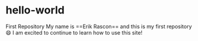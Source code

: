 # hello-world
First Repository 
My name is ==Erik Rascon== and this is my first repository :smile:
I am excited to continue to learn how to use this site!
